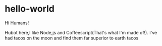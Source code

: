 # hello-world

Hi Humans!

Hubot here,I like Node,js and Coffeescript(That's what I'm made of!).
I've had tacos on the moon and find them far superior to earth tacos
